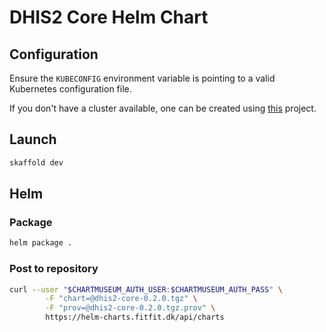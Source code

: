 # DHIS2 Core Helm Chart

## Configuration

Ensure the `KUBECONFIG` environment variable is pointing to a valid Kubernetes configuration file.

If you don't have a cluster available, one can be created using [this](https://github.com/dhis2-sre/im-cluster) project.

## Launch

```bash
skaffold dev
```

## Helm

### Package

```bash
helm package .
```

### Post to repository

```bash
curl --user "$CHARTMUSEUM_AUTH_USER:$CHARTMUSEUM_AUTH_PASS" \
        -F "chart=@dhis2-core-0.2.0.tgz" \
        -F "prov=@dhis2-core-0.2.0.tgz.prov" \
        https://helm-charts.fitfit.dk/api/charts
```
